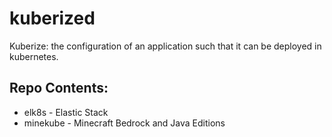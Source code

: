 # kuberized
Kuberize: the configuration of an application such that it can be deployed in kubernetes.
## Repo Contents:
* elk8s - Elastic Stack
* minekube - Minecraft Bedrock and Java Editions
